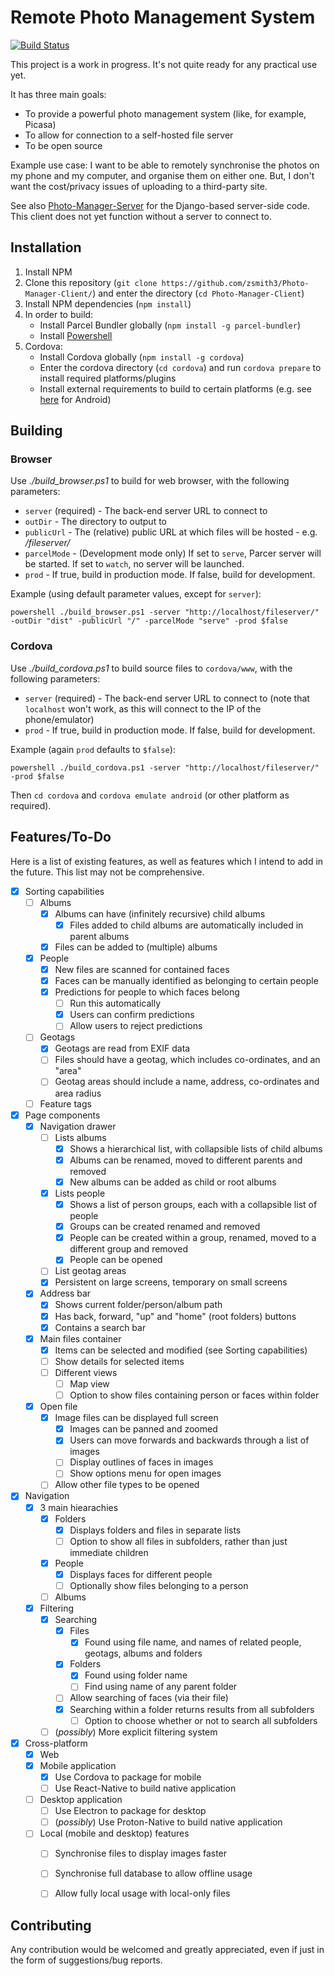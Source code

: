 # Remote Photo Management System

[![Build Status](https://travis-ci.com/zsmith3/Photo-Manager-Client.svg?branch=master)](https://travis-ci.com/zsmith3/Photo-Manager-Client)

This project is a work in progress. It's not quite ready for any practical use yet.

It has three main goals:
- To provide a powerful photo management system (like, for example, Picasa)
- To allow for connection to a self-hosted file server
- To be open source

Example use case: I want to be able to remotely synchronise the photos on my phone and my computer, and organise them on either one. But, I don't want the cost/privacy issues of uploading to a third-party site.

See also [Photo-Manager-Server](https://github.com/zsmith3/Photo-Manager-Server/) for the Django-based server-side code. This client does not yet function without a server to connect to.


## Installation

1) Install NPM
2) Clone this repository (`git clone https://github.com/zsmith3/Photo-Manager-Client/`) and enter the directory (`cd Photo-Manager-Client`)
3) Install NPM dependencies (`npm install`)
4) In order to build:
	- Install Parcel Bundler globally (`npm install -g parcel-bundler`)
	- Install [Powershell](https://docs.microsoft.com/en-us/powershell/scripting/install/installing-powershell?view=powershell-6)
5) Cordova:
	- Install Cordova globally (`npm install -g cordova`)
	- Enter the cordova directory (`cd cordova`) and run `cordova prepare` to install required platforms/plugins
	- Install external requirements to build to certain platforms (e.g. see [here](https://cordova.apache.org/docs/en/latest/guide/platforms/android/index.html#installing-the-requirements) for Android)


## Building

### Browser

Use *./build_browser.ps1* to build for web browser, with the following parameters:
- `server` (required) - The back-end server URL to connect to
- `outDir` - The directory to output to
- `publicUrl` - The (relative) public URL at which files will be hosted - e.g. */fileserver/*
- `parcelMode` - (Development mode only) If set to `serve`, Parcer server will be started. If set to `watch`, no server will be launched.
- `prod` - If true, build in production mode. If false, build for development.

Example (using default parameter values, except for `server`):

`powershell ./build_browser.ps1 -server "http://localhost/fileserver/" -outDir "dist" -publicUrl "/" -parcelMode "serve" -prod $false`

### Cordova

Use *./build_cordova.ps1* to build source files to `cordova/www`, with the following parameters:
- `server` (required) - The back-end server URL to connect to (note that `localhost` won't work, as this will connect to the IP of the phone/emulator)
- `prod` - If true, build in production mode. If false, build for development.

Example (again `prod` defaults to `$false`):

`powershell ./build_cordova.ps1 -server "http://localhost/fileserver/" -prod $false`

Then `cd cordova` and `cordova emulate android` (or other platform as required).


## Features/To-Do

Here is a list of existing features, as well as features which I intend to add in the future. This list may not be comprehensive.

- [x] Sorting capabilities
	- [ ] Albums
		- [x] Albums can have (infinitely recursive) child albums
			- [x] Files added to child albums are automatically included in parent albums
		- [x] Files can be added to (multiple) albums
	- [x] People
		- [x] New files are scanned for contained faces
		- [x] Faces can be manually identified as belonging to certain people
		- [x] Predictions for people to which faces belong
			- [ ] Run this automatically
			- [x] Users can confirm predictions
			- [ ] Allow users to reject predictions
	- [ ] Geotags
		- [x] Geotags are read from EXIF data
		- [ ] Files should have a geotag, which includes co-ordinates, and an "area"
		- [ ] Geotag areas should include a name, address, co-ordinates and area radius
	- [ ] Feature tags
- [x] Page components
	- [x] Navigation drawer
		- [ ] Lists albums
			- [x] Shows a hierarchical list, with collapsible lists of child albums
			- [x] Albums can be renamed, moved to different parents and removed
			- [x] New albums can be added as child or root albums
		- [x] Lists people
			- [x] Shows a list of person groups, each with a collapsible list of people
			- [x] Groups can be created renamed and removed
			- [x] People can be created within a group, renamed, moved to a different group and removed
			- [x] People can be opened
		- [ ] List geotag areas
		- [x] Persistent on large screens, temporary on small screens
	- [x] Address bar
		- [x] Shows current folder/person/album path
		- [x] Has back, forward, "up" and "home" (root folders) buttons
		- [x] Contains a search bar
	- [x] Main files container
		- [x] Items can be selected and modified (see Sorting capabilities)
		- [ ] Show details for selected items
		- [ ] Different views
			- [ ] Map view
			- [ ] Option to show files containing person or faces within folder
	- [x] Open file
		- [x] Image files can be displayed full screen
			- [x] Images can be panned and zoomed
			- [x] Users can move forwards and backwards through a list of images
			- [ ] Display outlines of faces in images
			- [ ] Show options menu for open images
		- [ ] Allow other file types to be opened
- [x] Navigation
	- [x] 3 main hiearachies
		- [x] Folders
			- [x] Displays folders and files in separate lists
			- [ ] Option to show all files in subfolders, rather than just immediate children
		- [x] People
			- [x] Displays faces for different people
			- [ ] Optionally show files belonging to a person
		- [ ] Albums
	- [x] Filtering
		- [x] Searching
			- [x] Files
				- [x] Found using file name, and names of related people, geotags, albums and folders
			- [x] Folders
				- [x] Found using folder name
				- [ ] Find using name of any parent folder
			- [ ] Allow searching of faces (via their file)
			- [x] Searching within a folder returns results from all subfolders
				- [ ] Option to choose whether or not to search all subfolders
		- [ ] (*possibly*) More explicit filtering system
- [x] Cross-platform
	- [x] Web
	- [x] Mobile application
		- [x] Use Cordova to package for mobile
		- [ ] Use React-Native to build native application
	- [ ] Desktop application
		- [ ] Use Electron to package for desktop
		- [ ] (*possibly*) Use Proton-Native to build native application
	- [ ] Local (mobile and desktop) features
		- [ ] Synchronise files to display images faster
		- [ ] Synchronise full database to allow offline usage
		- [ ] Allow fully local usage with local-only files


## Contributing

Any contribution would be welcomed and greatly appreciated, even if just in the form of suggestions/bug reports.
